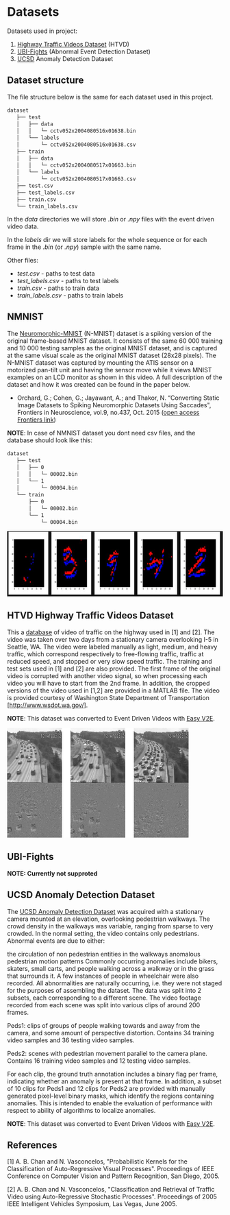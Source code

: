 # Datasets

Datasets used in project:

1. [Highway Traffic Videos Dataset](https://www.kaggle.com/datasets/aryashah2k/highway-traffic-videos-dataset) (HTVD)
2. [UBI-Fights](https://paperswithcode.com/dataset/ubi-fights) (Abnormal Event Detection Dataset)
3. [UCSD](http://www.svcl.ucsd.edu/projects/anomaly/dataset.htm) Anomaly Detection Dataset

## Dataset structure

The file structure below is the same for each dataset used in this project.

```
dataset
   ├── test
   │   ├── data
   │   │   └─ cctv052x2004080516x01638.bin
   │   └── labels
   │       └─ cctv052x2004080516x01638.csv
   ├── train
   │   ├── data
   │   │   └─ cctv052x2004080517x01663.bin
   │   └── labels
   │       └─ cctv052x2004080517x01663.csv
   ├── test.csv
   ├── test_labels.csv
   ├── train.csv
   └── train_labels.csv
```

In the *data* directories we will store *.bin* or *.npy* files with the event driven video data.

In the *labels* dir we will store labels for the whole sequence or for each frame in  the *.bin* (or *.npy*) sample with the same name.

Other files:

- *test.csv* - paths to test data
- *test_labels.csv* - paths to test labels
- *train.csv* - paths to train data
- *train_labels.csv* - paths to train labels

## NMNIST

The [Neuromorphic-MNIST](https://www.garrickorchard.com/datasets/n-mnist) (N-MNIST) dataset is a spiking version of the original frame-based MNIST dataset. It consists of the same 60 000 training and 10 000 testing samples as the original MNIST dataset, and is captured at the same visual scale as the original MNIST dataset (28x28 pixels). The N-MNIST dataset was captured by mounting the ATIS sensor on a motorized pan-tilt unit and having the sensor move while it views MNIST examples on an LCD monitor as shown in this video. A full description of the dataset and how it was created can be found in the paper below. 

- Orchard, G.; Cohen, G.; Jayawant, A.; and Thakor, N.  “Converting Static Image Datasets to Spiking Neuromorphic Datasets Using Saccades", Frontiers in Neuroscience, vol.9, no.437, Oct. 2015 ([open access Frontiers link](https://www.frontiersin.org/journals/neuroscience/articles/10.3389/fnins.2015.00437/full))

**NOTE**: In case of NMNIST dataset you dont need csv files, and the database should look like this:

```
dataset
   ├── test
   │   ├── 0
   │   │   └─ 00002.bin
   │   └── 1
   │       └─ 00004.bin
   └── train
       ├── 0
       │   └─ 00002.bin
       └── 1
           └─ 00004.bin
```

![nmnist example](/docs/assets/nmnist_data_example.JPG)

## HTVD Highway Traffic Videos Dataset

This a [database](https://www.kaggle.com/datasets/aryashah2k/highway-traffic-videos-dataset) of video of traffic on the highway used in [1] and [2]. The video was taken over two days from a stationary camera overlooking I-5 in
Seattle, WA. The video were labeled manually as light, medium, and heavy
traffic, which correspond respectively to free-flowing traffic, traffic at
reduced speed, and stopped or very slow speed traffic. The training and test
sets used in [1] and [2] are also provided. The first frame of the original
video is corrupted with another video signal, so when processing each video
you will have to start from the 2nd frame. In addition, the cropped versions
of the video used in [1,2] are provided in a MATLAB file. The video is
provided courtesy of Washington State Department of Transportation
[http://www.wsdot.wa.gov/].

**NOTE**: This dataset was converted to Event Driven Videos with [Easy V2E](https://github.com/Piotr45/easy-v2e).

![data comparison](/docs/assets/htvd_data_comparison.png)

## UBI-Fights

**NOTE: Currently not supproted**

## UCSD Anomaly Detection Dataset

The [UCSD Anomaly Detection Dataset](http://www.svcl.ucsd.edu/projects/anomaly/dataset.htm) was acquired with a stationary camera mounted at an elevation, overlooking pedestrian walkways. The crowd density in the walkways was variable, ranging from sparse to very crowded. In the normal setting, the video contains only pedestrians. Abnormal events are due to either:

the circulation of non pedestrian entities in the walkways
anomalous pedestrian motion patterns
Commonly occurring anomalies include bikers, skaters, small carts, and people walking across a walkway or in the grass that surrounds it. A few instances of people in wheelchair were also recorded. All abnormalities are naturally occurring, i.e. they were not staged for the purposes of assembling the dataset. The data was split into 2 subsets, each corresponding to a different scene. The video footage recorded from each scene was split into various clips of around 200 frames.

Peds1: clips of groups of people walking towards and away from the camera, and some amount of perspective distortion. Contains 34 training video samples and 36 testing video samples.

Peds2: scenes with pedestrian movement parallel to the camera plane. Contains 16 training video samples and 12 testing video samples.

For each clip, the ground truth annotation includes a binary flag per frame, indicating whether an anomaly is present at that frame. In addition, a subset of 10 clips for Peds1 and 12 clips for Peds2 are provided with manually generated pixel-level binary masks, which identify the regions containing anomalies. This is intended to enable the evaluation of performance with respect to ability of algorithms to localize anomalies.

**NOTE**: This dataset was converted to Event Driven Videos with [Easy V2E](https://github.com/Piotr45/easy-v2e).

## References

[1] A. B. Chan and N. Vasconcelos, "Probabilistic Kernels for the Classification
of Auto-Regressive Visual Processes". Proceedings of IEEE Conference on
Computer Vision and Pattern Recognition, San Diego, 2005.

[2] A. B. Chan and N. Vasconcelos, "Classification and Retrieval of Traffic
Video using Auto-Regressive Stochastic Processes". Proceedings of 2005
IEEE Intelligent Vehicles Symposium, Las Vegas, June 2005.